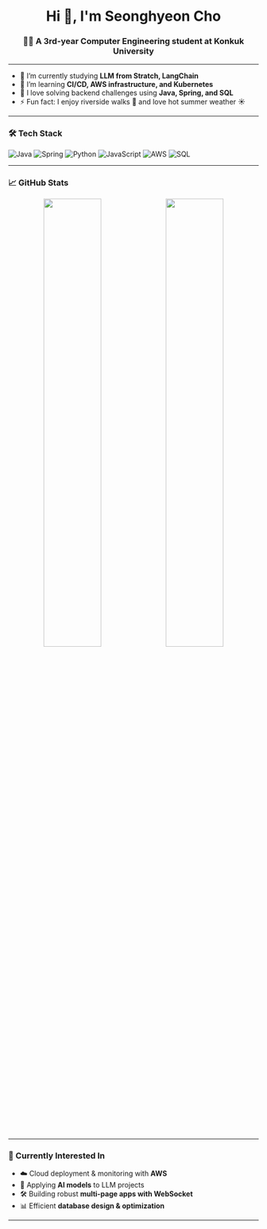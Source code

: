 <h1 align="center">Hi 👋, I'm Seonghyeon Cho</h1>
<h3 align="center">👨‍💻 A 3rd-year Computer Engineering student at Konkuk University</h3>

---

- 🔭 I’m currently studying **LLM from Stratch, LangChain**
- 🌱 I’m learning **CI/CD, AWS infrastructure, and Kubernetes**
- 🧠 I love solving backend challenges using **Java, Spring, and SQL**
- ⚡ Fun fact: I enjoy riverside walks 🌊 and love hot summer weather ☀️

---

### 🛠 Tech Stack

![Java](https://img.shields.io/badge/Java-007396?style=for-the-badge&logo=openjdk&logoColor=white)
![Spring](https://img.shields.io/badge/Spring-6DB33F?style=for-the-badge&logo=spring&logoColor=white)
![Python](https://img.shields.io/badge/Python-3776AB?style=for-the-badge&logo=python&logoColor=white)
![JavaScript](https://img.shields.io/badge/JavaScript-F7DF1E?style=for-the-badge&logo=javascript&logoColor=black)
![AWS](https://img.shields.io/badge/AWS-FF9900?style=for-the-badge&logo=amazonaws&logoColor=white)
![SQL](https://img.shields.io/badge/SQL-4479A1?style=for-the-badge&logo=mysql&logoColor=white)

---

### 📈 GitHub Stats

<p align="center">
  <img src="https://github-readme-stats.vercel.app/api?username=csh-scl&show_icons=true&theme=tokyonight" width="48%" />
  <img src="https://github-readme-stats.vercel.app/api/top-langs/?username=csh-scl&layout=compact&theme=tokyonight" width="48%" />
</p>

---

### 🎯 Currently Interested In

- ☁️ Cloud deployment & monitoring with **AWS**
- 🧪 Applying **AI models** to LLM projects
- 🛠 Building robust **multi-page apps with WebSocket**
- 📊 Efficient **database design & optimization**

---
